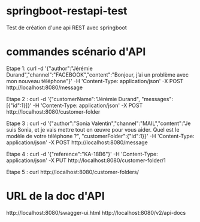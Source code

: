 # springboot-restapi-test
Test de création d'une api REST avec springboot


# commandes scénario d'API
Etape 1:
curl -d '{"author":"Jérémie Durand","channel":"FACEBOOK","content":"Bonjour, j’ai un problème avec mon nouveau téléphone"}' -H 'Content-Type: application/json' -X POST http://localhost:8080/message

Etape 2 :
curl -d '{"customerName":"Jérémie Durand", "messages":[{"id":1}]}' -H 'Content-Type: application/json' -X POST http://localhost:8080/customer-folder


Etape 3 : 
curl -d '{"author":"Sonia Valentin","channel":"MAIL","content":"Je suis Sonia, et je vais mettre tout en œuvre pour vous aider. Quel est le modèle de votre téléphone ?", "customerFolder":{"id":1}}' -H 'Content-Type: application/json' -X POST http://localhost:8080/message


Etape 4 : 
curl -d '{"reference":"KA-18B6"}' -H 'Content-Type: application/json' -X PUT http://localhost:8080/customer-folder/1

Etape 5 : 
curl http://localhost:8080/customer-folders/


# URL de la doc d'API
http://localhost:8080/swagger-ui.html
http://localhost:8080/v2/api-docs
